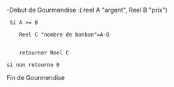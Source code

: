 -Debut de Gourmendise :( reel A "argent", Reel B "prix")
         
	 Si A >= B 
   
	 	Reel C "nombre de bonbon"=A-B
		
   
	 	retourner Reel C
		
 	si non retourne 0
 Fin de Gourmendise
  

